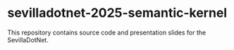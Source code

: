 # sevilladotnet-2025-semantic-kernel
This repository contains source code and presentation slides for the SevillaDotNet.

